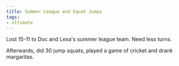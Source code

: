 ```yaml
---
title: Summer League and Squat Jumps
tags:
- ultimate
---
```


Lost 15-11 to Doc and Lexa's summer league team. Need less turns.

Afterwards, did 30 jump squats, played a game of cricket and drank margaritas.

